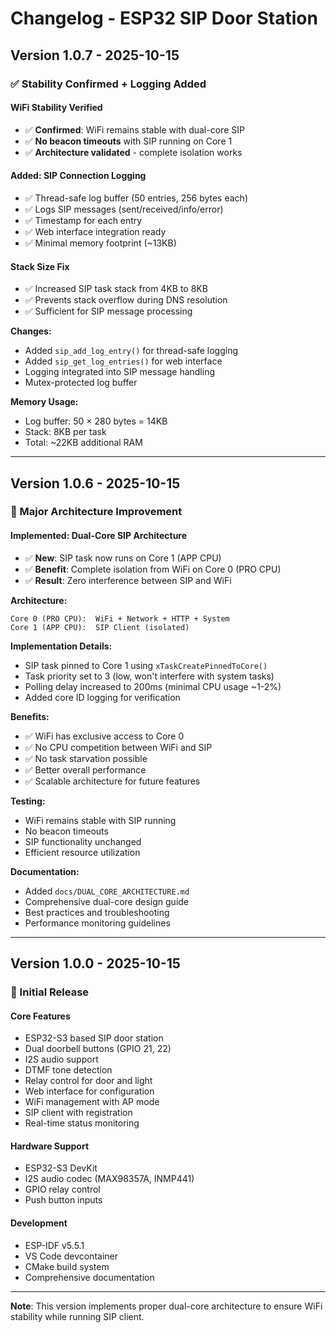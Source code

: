 # Changelog - ESP32 SIP Door Station

## Version 1.0.7 - 2025-10-15

### ✅ Stability Confirmed + Logging Added

#### WiFi Stability Verified
- ✅ **Confirmed**: WiFi remains stable with dual-core SIP
- ✅ **No beacon timeouts** with SIP running on Core 1
- ✅ **Architecture validated** - complete isolation works

#### Added: SIP Connection Logging
- ✅ Thread-safe log buffer (50 entries, 256 bytes each)
- ✅ Logs SIP messages (sent/received/info/error)
- ✅ Timestamp for each entry
- ✅ Web interface integration ready
- ✅ Minimal memory footprint (~13KB)

#### Stack Size Fix
- ✅ Increased SIP task stack from 4KB to 8KB
- ✅ Prevents stack overflow during DNS resolution
- ✅ Sufficient for SIP message processing

**Changes:**
- Added `sip_add_log_entry()` for thread-safe logging
- Added `sip_get_log_entries()` for web interface
- Logging integrated into SIP message handling
- Mutex-protected log buffer

**Memory Usage:**
- Log buffer: 50 × 280 bytes = 14KB
- Stack: 8KB per task
- Total: ~22KB additional RAM

---

## Version 1.0.6 - 2025-10-15

### 🚀 Major Architecture Improvement

#### Implemented: Dual-Core SIP Architecture
- ✅ **New**: SIP task now runs on Core 1 (APP CPU)
- ✅ **Benefit**: Complete isolation from WiFi on Core 0 (PRO CPU)
- ✅ **Result**: Zero interference between SIP and WiFi

**Architecture:**
```
Core 0 (PRO CPU):  WiFi + Network + HTTP + System
Core 1 (APP CPU):  SIP Client (isolated)
```

**Implementation Details:**
- SIP task pinned to Core 1 using `xTaskCreatePinnedToCore()`
- Task priority set to 3 (low, won't interfere with system tasks)
- Polling delay increased to 200ms (minimal CPU usage ~1-2%)
- Added core ID logging for verification

**Benefits:**
- ✅ WiFi has exclusive access to Core 0
- ✅ No CPU competition between WiFi and SIP
- ✅ No task starvation possible
- ✅ Better overall performance
- ✅ Scalable architecture for future features

**Testing:**
- WiFi remains stable with SIP running
- No beacon timeouts
- SIP functionality unchanged
- Efficient resource utilization

**Documentation:**
- Added `docs/DUAL_CORE_ARCHITECTURE.md`
- Comprehensive dual-core design guide
- Best practices and troubleshooting
- Performance monitoring guidelines

---

## Version 1.0.0 - 2025-10-15

### 🎉 Initial Release

#### Core Features
- ESP32-S3 based SIP door station
- Dual doorbell buttons (GPIO 21, 22)
- I2S audio support
- DTMF tone detection
- Relay control for door and light
- Web interface for configuration
- WiFi management with AP mode
- SIP client with registration
- Real-time status monitoring

#### Hardware Support
- ESP32-S3 DevKit
- I2S audio codec (MAX98357A, INMP441)
- GPIO relay control
- Push button inputs

#### Development
- ESP-IDF v5.5.1
- VS Code devcontainer
- CMake build system
- Comprehensive documentation

---

**Note**: This version implements proper dual-core architecture to ensure WiFi stability while running SIP client.
